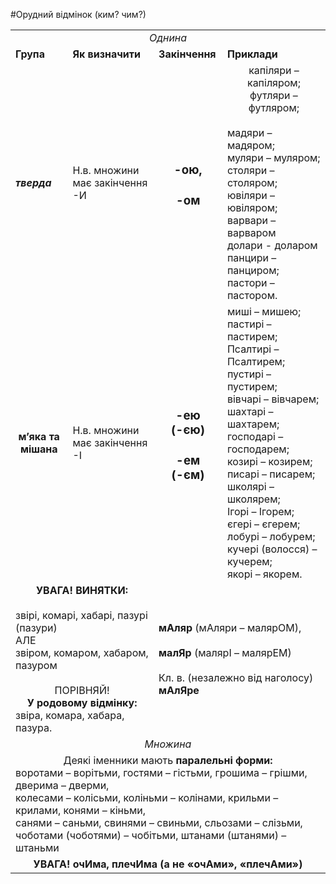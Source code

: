 #Орудний відмінок (ким? чим?)

<table>
  <tr><td colspan="4"><center><i>Однина</i></center></td></tr>
  <tr><td><b>Група</b></td><td><b>Як визначити</b></td><td><b>Закінчення</b></td><td><b>Приклади</b></td></tr>
  <tr><td><b><i>тверда</i></b></td><td>Н.в. множини має закінчення -И</td><td><center><h3>-ою,</h3><h3> -ом</h3></center>
</td><td><center>капіляри – капіляром; футляри – футляром;</center><br>
мадяри – мадяром;<br>
муляри – муляром;<br>
столяри – столяром;<br>
ювіляри – ювіляром;<br>
варвари – варваром<br> 
долари - доларом<br>
панцири – панциром;<br>
пастори – пастором.
</td></tr>
  <tr><td><center><b>м’яка та мішана</b></center></td><td>Н.в. множини має 
закінчення -І</td><td><center><h3>-ею<br>(-єю)</h3><h3>-ем<br>(-єм)</h3></center></td><td>
миші – мишею;<br>
пастирі – пастирем;<br>
Псалтирі – Псалтирем;<br>
пустирі – пустирем;<br>
вівчарі – вівчарем;<br>
шахтарі – шахтарем;<br>
господарі – господарем;<br>
козирі – козирем;<br>
писарі – писарем;<br>
школярі – школярем;<br>
Ігорі – Ігорем;<br>
єгері – єгерем;<br>
лобурі – лобурем;<br>
кучері (волосся) – кучерем;<br>
якорі – якорем.
</td></tr>
  <tr><td colspan="2"><center><b>УВАГА! ВИНЯТКИ:</b></center><br>
звірі, комарі, хабарі, пазурі (пазури)<br>
АЛЕ<br>
звіром, комаром, хабаром, пазуром<br>
<br>
<center>ПОРІВНЯЙ!</center>
<center><b>У родовому відмінку:</b></center>
звіра, комара, хабара, пазура.</td><td colspan="2">
<b>мАляр</b> (мАляри – малярОМ),<br><br>
<b>малЯр</b> (малярІ – малярЕМ)<br><br>
Кл. в. (незалежно від наголосу) <b>мАлЯре</b></td></tr>
<tr><td colspan="4"><center><i>Множина</i></td></center></tr>
<tr><td colspan="4">
<center>Деякі іменники мають <b>паралельні форми:</b></center>
воротами – ворітьми, гостями – гістьми, грошима – грішми, дверима – дверми,<br> 
колесами – колісьми, коліньми – колінами, крильми – крилами, конями – кіньми,<br> санями – саньми, свинями – свиньми, сльозами – слізьми, чоботами (чоботями) – чобітьми, 
штанами (штанями) – штаньми </td>
</tr>
  <tr><td colspan="4"><center><b>УВАГА! очИма, плечИма (а не «очАми», «плечАми»)</b></center></td></tr>
</table>